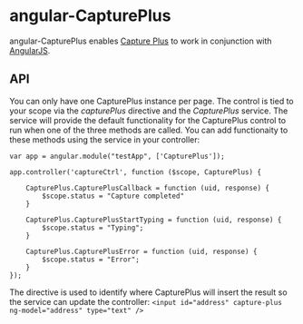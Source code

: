 angular-CapturePlus
=========

angular-CapturePlus enables [Capture Plus](http://www.postcodeanywhere.co.uk/retail-uk-feb-13/) to work in conjunction with [AngularJS](http://angularjs.org).

API
-------
You can only have one CapturePlus instance per page. The control is tied to your scope via the *capturePlus* directive and the *CapturePlus* service. The service will provide the default functionality for the CapturePlus control to run when one of the three methods are called. You can add functionaity to these methods using the service in your controller:

    var app = angular.module("testApp", ['CapturePlus']);

    app.controller('captureCtrl', function ($scope, CapturePlus) {
    
        CapturePlus.CapturePlusCallback = function (uid, response) {
            $scope.status = "Capture completed"
        }

        CapturePlus.CapturePlusStartTyping = function (uid, response) {
            $scope.status = "Typing";
        }

        CapturePlus.CapturePlusError = function (uid, response) {
            $scope.status = "Error";
        }
    });

The directive is used to identify where CapturePlus will insert the result so the service can update the controller:
`<input id="address" capture-plus ng-model="address" type="text" />`
